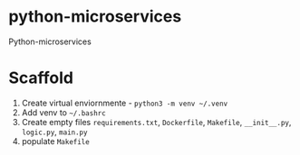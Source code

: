 # python-microservices
Python-microservices

# Scaffold
1. Create virtual enviornmente - `python3 -m venv ~/.venv`
2. Add venv to `~/.bashrc`
3. Create empty files `requirements.txt`, `Dockerfile`, `Makefile`, `__init__.py`, `logic.py`, `main.py`
4. populate `Makefile`


